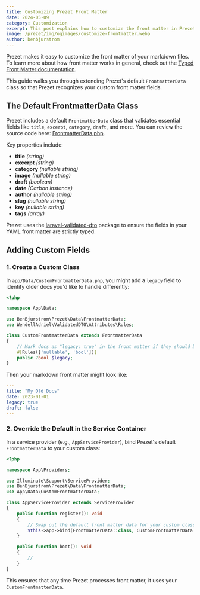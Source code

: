 ```yaml
---
title: Customizing Prezet Front Matter
date: 2024-05-09
category: Customization
excerpt: This post explains how to customize the front matter in Prezet.
image: /prezet/img/ogimages/customize-frontmatter.webp
author: benbjurstrom
---
```


Prezet makes it easy to customize the front matter of your markdown files. To learn more about how front matter works in general, check out the [Typed Front Matter documentation](/features/frontmatter).

This guide walks you through extending Prezet's default `FrontmatterData` class so that Prezet recognizes your custom front matter fields.

## The Default FrontmatterData Class

Prezet includes a default `FrontmatterData` class that validates essential fields like `title`, `excerpt`, `category`, `draft`, and more. You can review the source code here: [FrontmatterData.php](https://github.com/benbjurstrom/prezet/blob/main/src/Data/FrontmatterData.php).

Key properties include:

- **title** *(string)*  
- **excerpt** *(string)*  
- **category** *(nullable string)*  
- **image** *(nullable string)*  
- **draft** *(boolean)*  
- **date** *(Carbon instance)*  
- **author** *(nullable string)*  
- **slug** *(nullable string)*  
- **key** *(nullable string)*  
- **tags** *(array)*  

Prezet uses the [laravel-validated-dto](https://wendell-adriel.gitbook.io/laravel-validated-dto) package to ensure the fields in your YAML front matter are strictly typed.

## Adding Custom Fields

### 1. Create a Custom Class

In `app/Data/CustomFrontmatterData.php`, you might add a `legacy` field to identify older docs you'd like to handle differently:

```php
<?php

namespace App\Data;

use BenBjurstrom\Prezet\Data\FrontmatterData;
use WendellAdriel\ValidatedDTO\Attributes\Rules;

class CustomFrontmatterData extends FrontmatterData
{
    // Mark docs as "legacy: true" in the front matter if they should be excluded from certain features
    #[Rules(['nullable', 'bool'])]
    public ?bool $legacy;
}
```

Then your markdown front matter might look like:

```yaml
---
title: "My Old Docs"
date: 2023-01-01
legacy: true
draft: false
---
```

### 2. Override the Default in the Service Container

In a service provider (e.g., `AppServiceProvider`), bind Prezet's default `FrontmatterData` to your custom class:

```php
<?php

namespace App\Providers;

use Illuminate\Support\ServiceProvider;
use BenBjurstrom\Prezet\Data\FrontmatterData;
use App\Data\CustomFrontmatterData;

class AppServiceProvider extends ServiceProvider
{
    public function register(): void
    {
        // Swap out the default front matter data for your custom class
        $this->app->bind(FrontmatterData::class, CustomFrontmatterData::class);
    }

    public function boot(): void
    {
        //
    }
}
```

This ensures that any time Prezet processes front matter, it uses your `CustomFrontmatterData`.
